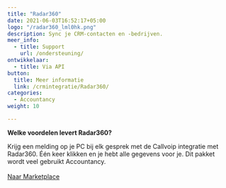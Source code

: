 ```yaml
---
title: "Radar360"
date: 2021-06-03T16:52:17+05:00
logo: "/radar360_lml0hk.png"
description: Sync je CRM-contacten en -bedrijven.
meer_info:
  - title: Support
    url: /ondersteuning/
ontwikkelaar:
  - title: Via API
button:
  title: Meer informatie
  link: /crmintegratie/Radar360/
categories:
  - Accountancy
weight: 10

---
```


**Welke voordelen levert Radar360?**

Krijg een melding op je PC bij elk gesprek met de Callvoip integratie met Radar360. Één keer klikken en je hebt alle gegevens voor je. Dit pakket wordt veel gebruikt Accountancy.<br><br><a href="/marketplace" class="button">Naar Marketplace</a>
